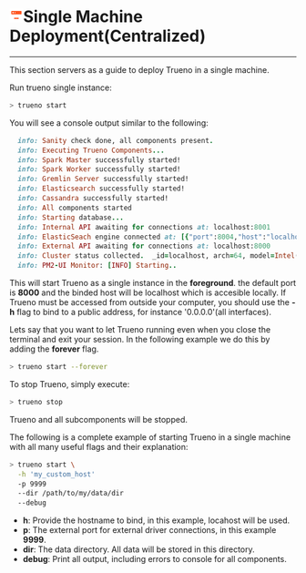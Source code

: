# ![](/assets/icons/server-minus.png)Single Machine Deployment(Centralized)

---

This section servers as a guide to deploy Trueno in a single machine.

Run trueno single instance:


  ```bash
  > trueno start
  ```

You will see a console output similar to the following:

  ```ruby
    info: Sanity check done, all components present.
    info: Executing Trueno Components...
    info: Spark Master successfully started!
    info: Spark Worker successfully started!
    info: Gremlin Server successfully started!
    info: Elasticsearch successfully started!
    info: Cassandra successfully started!
    info: All components started
    info: Starting database...
    info: Internal API awaiting for connections at: localhost:8001
    info: ElasticSeach engine connected at: [{"port":8004,"host":"localhost"}]
    info: External API awaiting for connections at: localhost:8000
    info: Cluster status collected.  _id=localhost, arch=64, model=Intel(R) Core(TM) i5-5257U CPU @ 2.70GHz, speed=2700, user=181792530, nice=0, sys=116932760, idle=744926600, irq=0, cores=4, network=null, freemem=147283968, hostname=localhost, platform=Node.js, totalmem=8589934592, uptime=9068212, osversion=15.6.0, version=6.0.0, os=OS X, $ref=$["_instance"]
    info: PM2-UI Monitor: [INFO] Starting..
  ```

This will start Trueno as a single instance in the **foreground**. the default port is **8000** and the binded host will be localhost which is accesible locally. If Trueno must be accessed from outside your computer, you should use the **-h** flag to bind to a public address, for instance '0.0.0.0'(all interfaces).

Lets say that you want to let Trueno running even when you close the terminal and exit your session. In the following example we do this by adding the **forever** flag.

  ```bash
  > trueno start --forever
  ```

To stop Trueno, simply execute:

  ```bash
  > trueno stop
  ```

Trueno and all subcomponents will be stopped.

The following is a complete example of starting Trueno in a single machine with all many useful flags and their explanation:

  ```bash
  > trueno start \
    -h 'my_custom_host'
    -p 9999
    --dir /path/to/my/data/dir
    --debug
  ```

- **h**: Provide the hostname to bind, in this example, locahost will be used.
- **p**: The external port for external driver connections, in this example **9999**.
- **dir**: The data directory. All data will be stored in this directory.
- **debug**: Print all output, including errors to console for all components.


